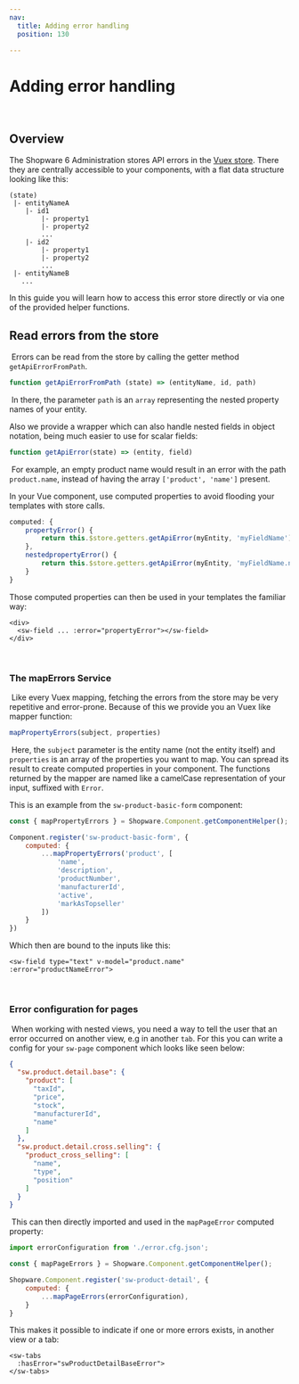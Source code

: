 ```yaml
---
nav:
  title: Adding error handling
  position: 130

---
```


# Adding error handling

​

## Overview

The Shopware 6 Administration stores API errors in the [Vuex store](https://vuex.vuejs.org/). There they are centrally accessible to your components, with a flat data structure looking like this:

```text
(state)
 |- entityNameA
    |- id1
        |- property1
        |- property2
        ...
    |- id2
        |- property1
        |- property2
        ...
 |- entityNameB
   ...
```

In this guide you will learn how to access this error store directly or via one of the provided helper functions. ​

## Read errors from the store

​ Errors can be read from the store by calling the getter method `getApiErrorFromPath`. ​

```javascript
function getApiErrorFromPath (state) => (entityName, id, path)
```

​ In there, the parameter `path` is an `array` representing the nested property names of your entity.

Also we provide a wrapper which can also handle nested fields in object notation, being much easier to use for scalar fields: ​

```javascript
function getApiError(state) => (entity, field)
```

​ For example, an empty product name would result in an error with the path `product.name`, instead of having the array `['product', 'name']` present.

In your Vue component, use computed properties to avoid flooding your templates with store calls. ​

```javascript
computed: {
    propertyError() {
        return this.$store.getters.getApiError(myEntity, 'myFieldName');
    },
    nestedpropertyError() {
        return this.$store.getters.getApiError(myEntity, 'myFieldName.nested');
    }
}
```

Those computed properties can then be used in your templates the familiar way:

```twig
<div>
  <sw-field ... :error="propertyError"></sw-field>
</div>
```

​

### The mapErrors Service

​ Like every Vuex mapping, fetching the errors from the store may be very repetitive and error-prone. Because of this we provide you an Vuex like mapper function: ​

```javascript
mapPropertyErrors(subject, properties)
```

​ Here, the `subject` parameter is the entity name \(not the entity itself\) and `properties` is an array of the properties you want to map. You can spread its result to create computed properties in your component. The functions returned by the mapper are named like a camelCase representation of your input, suffixed with `Error`.

This is an example from the `sw-product-basic-form` component: ​

```javascript
const { mapPropertyErrors } = Shopware.Component.getComponentHelper();

Component.register('sw-product-basic-form', {
    computed: {
        ...mapPropertyErrors('product', [
            'name',
            'description',
            'productNumber',
            'manufacturerId',
            'active',
            'markAsTopseller'
        ])
    }
})
```

Which then are bound to the inputs like this:

```twig
<sw-field type="text" v-model="product.name" :error="productNameError">
```

​

### Error configuration for pages

​ When working with nested views, you need a way to tell the user that an error occurred on another view, e.g in another `tab`. For this you can write a config for your `sw-page` component which looks like seen below: ​

```json
{
  "sw.product.detail.base": {
    "product": [
      "taxId",
      "price",
      "stock",
      "manufacturerId",
      "name"
    ]
  },
  "sw.product.detail.cross.selling": {
    "product_cross_selling": [
      "name",
      "type",
      "position"
    ]
  }
}
```

​ This can then directly imported and used in the `mapPageError` computed property:

```javascript
import errorConfiguration from './error.cfg.json';

const { mapPageErrors } = Shopware.Component.getComponentHelper();

Shopware.Component.register('sw-product-detail', {
    computed: {
        ...mapPageErrors(errorConfiguration),
    }
}
```

This makes it possible to indicate if one or more errors exists, in another view or a tab:

```twig
<sw-tabs
  :hasError="swProductDetailBaseError">
</sw-tabs>
```
